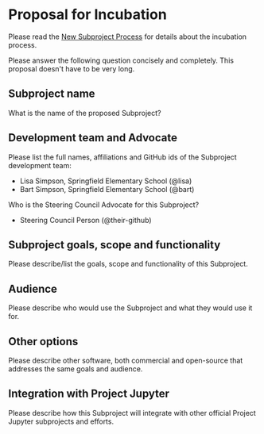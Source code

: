 # Proposal for Incubation

Please read the [New Subproject
Process](https://github.com/jupyter/governance/blob/master/newsubprojects.md) for details
about the incubation process.

Please answer the following question concisely and completely. This proposal doesn't have
to be very long.

## Subproject name

What is the name of the proposed Subproject?

## Development team and Advocate

Please list the full names, affiliations and GitHub ids of the Subproject development
team:

* Lisa Simpson, Springfield Elementary School (@lisa)
* Bart Simpson, Springfield Elementary School (@bart)

Who is the Steering Council Advocate for this Subproject?

* Steering Council Person (@their-github)

## Subproject goals, scope and functionality

Please describe/list the goals, scope and functionality of this Subproject.

## Audience

Please describe who would use the Subproject and what they would use it for.

## Other options

Please describe other software, both commercial and open-source that addresses the same goals and audience.

## Integration with Project Jupyter

Please describe how this Subproject will integrate with other official Project Jupyter subprojects and efforts.

